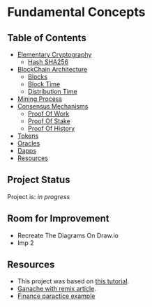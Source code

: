 # Fundamental Concepts


## Table of Contents

* [Elementary Cryptography](#elementary-cryptography)
    * [Hash SHA256](#hash-sha256)
* [BlockChain Architecture](#blockchain-architecture)
    * [Blocks](#blocks)
    * [Block Time](#block-time)
    * [Distribution Time](#distribution-time)
* [Mining Process](#mining-process)
* [Consensus Mechanisms](#consensus-mechanisms)
    * [Proof Of Work](#proof-of-stake)
    * [Proof Of Stake](#proof-of-work)
    * [Proof Of History](#proof-of-history)
* [Tokens](#tokens)
* [Oracles](#oracles)
* [Dapps](#dapps)
* [Resources](#resources)


## Project Status
Project is: _in progress_ 


## Room for Improvement

- Recreate The Diagrams On Draw.io
- Imp 2


## Resources
- This project was based on [this tutorial](https://www.udemy.com/course/ethereum-and-solidity-the-complete-developers-guide/).
- [Ganache with remix article](https://medium.com/@kacharlabhargav21/using-ganache-with-remix-and-metamask-446fe5748ccf).
- [Finance paractice example](https://github.com/vmieres/Smart-contracts-with-Solidity)

